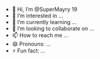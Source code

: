 - 👋 Hi, I’m @SuperMayry 19 
- 👀 I’m interested in ...
- 🌱 I’m currently learning ...
- 💞️ I’m looking to collaborate on ...
- 📫 How to reach me ...
- 😄 Pronouns: ...
- ⚡ Fun fact: ...

<!---
SuperMayry/SuperMayry is a ✨ special ✨ repository because its `README.md` (this file) appears on your GitHub profile.
You can click the Preview link to take a look at your changes.
--->
